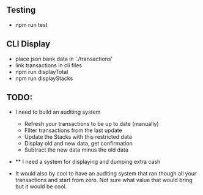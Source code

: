 
## Testing

- npm run test

## CLI Display

- place json bank data in './transactions'
- link transactions in cli files
- npm run displayTotal
- npm run displayStacks

## TODO:

- I need to build an auditing system
  - Refresh your transactions to be up to date (manually)
  - Filter transactions from the last update
  - Update the Stacks with this restricted data
  - Display old and new data, get confirmation
  - Subtract the new data minus the old data

- ** I need a system for displaying and dumping extra cash

- It would also by cool to have an auditing system that ran
though all your transactions and start from zero. Not sure what value that would bring but it would be cool.
